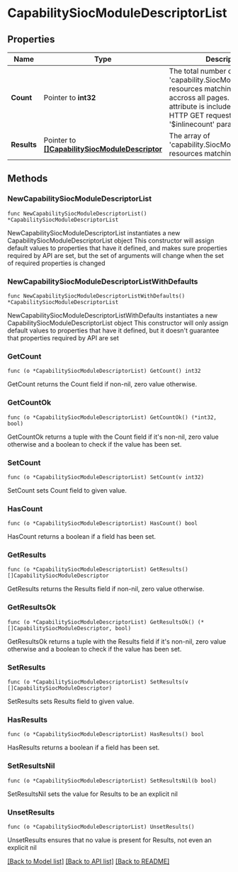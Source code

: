 # CapabilitySiocModuleDescriptorList

## Properties

Name | Type | Description | Notes
------------ | ------------- | ------------- | -------------
**Count** | Pointer to **int32** | The total number of &#39;capability.SiocModuleDescriptor&#39; resources matching the request, accross all pages. The &#39;Count&#39; attribute is included when the HTTP GET request includes the &#39;$inlinecount&#39; parameter. | [optional] 
**Results** | Pointer to [**[]CapabilitySiocModuleDescriptor**](capability.SiocModuleDescriptor.md) | The array of &#39;capability.SiocModuleDescriptor&#39; resources matching the request. | [optional] 

## Methods

### NewCapabilitySiocModuleDescriptorList

`func NewCapabilitySiocModuleDescriptorList() *CapabilitySiocModuleDescriptorList`

NewCapabilitySiocModuleDescriptorList instantiates a new CapabilitySiocModuleDescriptorList object
This constructor will assign default values to properties that have it defined,
and makes sure properties required by API are set, but the set of arguments
will change when the set of required properties is changed

### NewCapabilitySiocModuleDescriptorListWithDefaults

`func NewCapabilitySiocModuleDescriptorListWithDefaults() *CapabilitySiocModuleDescriptorList`

NewCapabilitySiocModuleDescriptorListWithDefaults instantiates a new CapabilitySiocModuleDescriptorList object
This constructor will only assign default values to properties that have it defined,
but it doesn't guarantee that properties required by API are set

### GetCount

`func (o *CapabilitySiocModuleDescriptorList) GetCount() int32`

GetCount returns the Count field if non-nil, zero value otherwise.

### GetCountOk

`func (o *CapabilitySiocModuleDescriptorList) GetCountOk() (*int32, bool)`

GetCountOk returns a tuple with the Count field if it's non-nil, zero value otherwise
and a boolean to check if the value has been set.

### SetCount

`func (o *CapabilitySiocModuleDescriptorList) SetCount(v int32)`

SetCount sets Count field to given value.

### HasCount

`func (o *CapabilitySiocModuleDescriptorList) HasCount() bool`

HasCount returns a boolean if a field has been set.

### GetResults

`func (o *CapabilitySiocModuleDescriptorList) GetResults() []CapabilitySiocModuleDescriptor`

GetResults returns the Results field if non-nil, zero value otherwise.

### GetResultsOk

`func (o *CapabilitySiocModuleDescriptorList) GetResultsOk() (*[]CapabilitySiocModuleDescriptor, bool)`

GetResultsOk returns a tuple with the Results field if it's non-nil, zero value otherwise
and a boolean to check if the value has been set.

### SetResults

`func (o *CapabilitySiocModuleDescriptorList) SetResults(v []CapabilitySiocModuleDescriptor)`

SetResults sets Results field to given value.

### HasResults

`func (o *CapabilitySiocModuleDescriptorList) HasResults() bool`

HasResults returns a boolean if a field has been set.

### SetResultsNil

`func (o *CapabilitySiocModuleDescriptorList) SetResultsNil(b bool)`

 SetResultsNil sets the value for Results to be an explicit nil

### UnsetResults
`func (o *CapabilitySiocModuleDescriptorList) UnsetResults()`

UnsetResults ensures that no value is present for Results, not even an explicit nil

[[Back to Model list]](../README.md#documentation-for-models) [[Back to API list]](../README.md#documentation-for-api-endpoints) [[Back to README]](../README.md)


